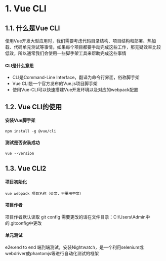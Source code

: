 # 1. Vue CLI

## 1.1. 什么是Vue CLI 
使用Vue开发大型应用时，我们需要考虑代码目录结构、项目结构和部署、热加载、代码单元测试等事情，如果每个项目都要手动完成这些工作，那无疑效率比较低效，所以通常我们会使用一些脚手架工具来帮助完成这些事情

#### CLI是什么意思
- CLI是Command-Line Interface，翻译为命令行界面，俗称脚手架
- Vue CLI是一个官方发布的Vue.js项目脚手架
- 使用Vue-CLI可以快速搭建Vue开发环境以及对应的webpack配置



## 1.2. Vue CLI的使用
####  安装Vue脚手架
```
npm install -g @vue/cli
```
#### 测试是否安装成功
```
vue --version
```

## 1.3. Vue CLI2
#### 项目初始化
```
vue webpack 项目名称（英文，不要用中文）
```

#### 项目作者
项目作者默认读取 git config
需要更改的话在文件目录：C:\Users\Admin中的.gitconfig中更改

#### 单元测试

e2e:end to end 端到端测试，安装Nightwatch，是一个利用selenium或webdriver或phantomjs等进行自动化测试的框架

  
                                                                                                                                                                                                                                                                                                                     